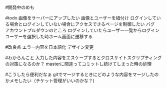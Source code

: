 #開発中のめも

#todo
画像をサーバーにアップしたい
画像とユーザーを紐付け
ログインしている場合とログインしていない場合にアクセスできるページを制御したい
バグ　アカウントプルダウンのところ
ログインしていたらユーザー一覧からログインユーザーを選択した時ホーム画面に遷移する


#改良点
エラー内容を日本語化
デザイン変更

#わからんこと
入力した内容をエスケープするとクロスサイトスクリプティングの対策になるのか？
masterに間違ってコミットし続けてしまった時の処理


#こうしたら便利だなぁ
gitでマージするときにどのような内容をマージしたのかメモしたい（チケット管理がいいのかな？)
